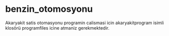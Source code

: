 # benzin_otomosyonu
 Akaryakit satis otomasyonu programin calismasi icin akaryakitprogram isimli klosörü programfiles icine atmaniz gerekmektedir.
